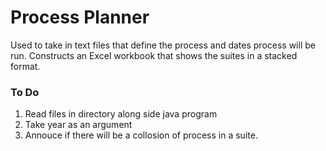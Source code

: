 # Process Planner

Used to take in text files that define the process and dates process will be run. Constructs an Excel workbook that shows the suites in a stacked format.

### To Do

1. Read files in directory along side java program
1. Take year as an argument
1. Annouce if there will be a collosion of process in a suite.